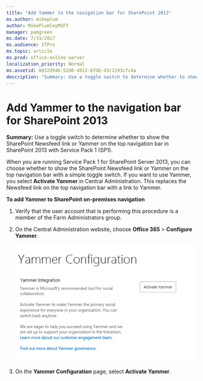 ```yaml
---
title: "Add Yammer to the navigation bar for SharePoint 2013"
ms.author: mikeplum
author: MikePlumleyMSFT
manager: pamgreen
ms.date: 7/31/2017
ms.audience: ITPro
ms.topic: article
ms.prod: office-online-server
localization_priority: Normal
ms.assetid: 0d32d946-52d0-4913-bfdb-d3c1193cfc4a
description: "Summary: Use a toggle switch to determine whether to show the SharePoint Newsfeed link or Yammer on the top navigation bar in SharePoint 2013 with Service Pack 1 (SP1)."
---
```


# Add Yammer to the navigation bar for SharePoint 2013

 **Summary:** Use a toggle switch to determine whether to show the SharePoint Newsfeed link or Yammer on the top navigation bar in SharePoint 2013 with Service Pack 1 (SP1). 
  
When you are running Service Pack 1 for SharePoint Server 2013, you can choose whether to show the SharePoint Newsfeed link or Yammer on the top navigation bar with a simple toggle switch. If you want to use Yammer, you select **Activate Yammer** in Central Administration. This replaces the Newsfeed link on the top navigation bar with a link to Yammer. 
  
 **To add Yammer to SharePoint on-premises navigation**
  
1. Verify that the user account that is performing this procedure is a member of the Farm Administrators group. 
    
2. On the Central Administration website, choose **Office 365** > **Configure Yammer**.
    
     ![Yammer Configuration page in Central Admin](../media/Yammer_IntegrationinCentralAdmin.GIF)
  
3. On the **Yammer Configuration** page, select **Activate Yammer**.
    

